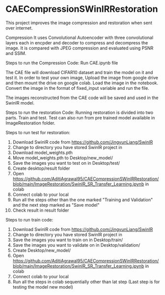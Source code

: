 # CAECompressionSWinIRRestoration
This project improves the image compression and restoration when sent over internet.

Compression
It uses Convolutional Autoencoder with three convolutional layers each in encpder and decoder to compress and decompress the image.
It is compared with JPEG compression and evaluated using PSNR and SSIM.

Steps to run the Compression Code:
Run CAE.ipynb file

The CAE file will download CIFAR10 dataset and train the model on it and test it.
In order to test your own image, Upload the image from google drive and then mount the drive on google colab.
Load the image in the notebook. Convert the image in the format of fixed_input variable and run the file.

The images reconstructed from the CAE code will be saved and used in the SwinIR model.

Steps to run the restoration Code:
Running restoration is divided into two parts. Train and test. Test can also run from pre trained model available in ImageRestoration folder.

Steps to run test for restoration:
1. Download SwinIR code from https://github.com/JingyunLiang/SwinIR  
2. Change to directory you have stored SwinIR project in
3. Download model_weights.pth
4. Move model_weights.pth to Desktop/new_model/ 
5. Save the images you want to test on in Desktop/test/
6. Create desktop/result folder
7. Open https://github.com/AditiAgrawal95/CAECompressionSWinIRRestoration/blob/main/ImageRestoration/SwinIR_SR_Transfer_Learning.ipynb in colab
8. Connect colab to your local
9. Run all the steps other than the one marked "Training and Validation" and the next step marked as "Save model"
10. Check result in result folder

Steps to run train code:
1. Download SwinIR code from https://github.com/JingyunLiang/SwinIR 
2. Change to directory you have stored SwinIR project in
3. Save the images you want to train on in Desktop/train/
4. Save the images you want to validate on in Desktop/validation/
5. Create Desktop/new_model/
6. Open https://github.com/AditiAgrawal95/CAECompressionSWinIRRestoration/blob/main/ImageRestoration/SwinIR_SR_Transfer_Learning.ipynb in colab
7. Connect colab to your local
8. Run all the steps in colab sequentially other than lat step (Last step is for testing the model new model)
